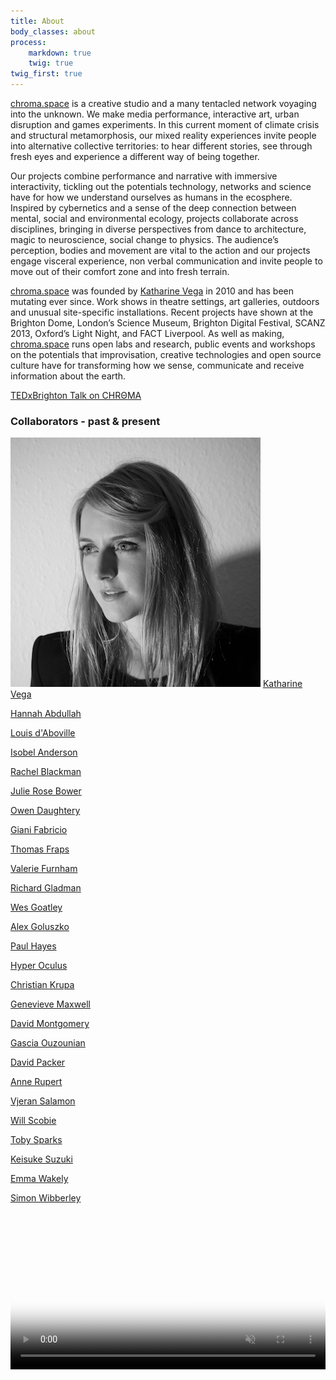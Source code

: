 ```yaml
---
title: About
body_classes: about
process:
    markdown: true
    twig: true
twig_first: true
---
```


<a href="http://chroma.space/" target="_blank" class="green" >chroma.space</a> is a creative studio and a many tentacled network voyaging into the unknown. We make media performance, interactive art, urban disruption and games experiments. In this current moment of climate crisis and structural metamorphosis, our mixed reality experiences invite people into alternative collective territories: to hear different stories, see through fresh eyes and experience a different way of being together.  

Our projects combine performance and narrative with immersive interactivity, tickling out the potentials technology, networks and science have for how we understand ourselves as humans in the ecosphere. Inspired by cybernetics and a sense of the deep connection between mental, social and environmental ecology, projects collaborate across disciplines, bringing in diverse perspectives from dance to architecture, magic to neuroscience, social change to physics. The audience’s perception, bodies and movement are vital to the action and our projects engage visceral experience, non verbal communication and invite people to move out of their comfort zone and into fresh terrain.

<a href="http://chroma.space/" target="_blank" class="green" >chroma.space</a> was founded by <a href="https://twitter.com/kategenevieve" target="_blank" class="green" >Katharine Vega</a> in 2010 and has been mutating ever since. Work shows in theatre settings, art galleries, outdoors and unusual site-specific installations. Recent projects have shown at the Brighton Dome, London’s Science Museum, Brighton Digital Festival, SCANZ 2013, Oxford’s Light Night, and FACT Liverpool. As well as making, <a href="http://chroma.space/" target="_blank" class="green" >chroma.space</a> runs open labs and research, public events and workshops on the potentials that improvisation, creative technologies and open source culture have for transforming how we sense, communicate and receive information about the earth.

[TEDxBrighton Talk on CHRΘMA](https://www.youtube.com/watch?v=4os_yd51dYY)

<canvas class="panorama" panorama-images="{{ page.media['pano1.jpg'].url }}" user-control="true"></canvas>

### Collaborators - past & present

![](kate.png?classes=collaborator) [Katharine Vega](http://www.kategenevieve.com/)

[Hannah Abdullah](https://www.facebook.com/blindtigerclub?pnref=about.overview)

[Louis d'Aboville](https://vimeo.com/leskos)

[Isobel Anderson](http://www.isobelanderson.com)

[Rachel Blackman](http://stillpointtheatre.co.uk/)

[Julie Rose Bower](http://julierosebower.com/)

[Owen Daughtery](https://twitter.com/owendaughtery)

[Giani Fabricio](https://vimeo.com/ultimaproductions)

[Thomas Fraps](http://www.thomasfraps.com/english/index_e.html)

[Valerie Furnham](http://www.valeriefurnham.com/)

[Richard Gladman](http://richardgladman.co.uk/)

[Wes Goatley](https://soundcloud.com/lumbers)

[Alex Goluszko](http://www.alexandtheweb.com/blatherings/)

[Paul Hayes](https://github.com/paulhayes)

[Hyper Oculus](https://twitter.com/hyperoculus)

[Christian Krupa](https://vimeo.com/christiankrupa)

[Genevieve Maxwell](https://www.linkedin.com/pub/genevieve-maxwell/25/ab2/40a)

[David Montgomery](http://silverfishcloset.com/)

[Gascia Ouzounian](http://www.optophono.com/#!gascia/c1gnq)

[David Packer](http://sheepfilms.co.uk/)

[Anne Rupert](http://callofthewildgeese.com/)

[Vjeran Salamon](http://www.imdb.com/name/nm1362388/)

[Will Scobie](http://willscobie.tumblr.com)

[Toby Sparks](http://tobyz.net/)

[Keisuke Suzuki](http://www.sussex.ac.uk/informatics/people/peoplelists/person/282393)

[Emma Wakely](http://www.wakleyanimation.co.uk/)

[Simon Wibberley](https://twitter.com/simonwibberley)


<video autoplay loop muted preload="auto" style="width: 100%;" poster="{{ page.media['veda_tunnel_gold.jpg'].url }}">
<source src="{{ page.media['veda_tunnel_gold.mp4'].url }}" type="video/mp4"/>
</video>
